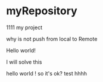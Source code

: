 myRepository
============
1111
my project 

why is not push from local to Remote

Hello world!

I  will solve this 

hello world ! so it's ok? test 
hhhh